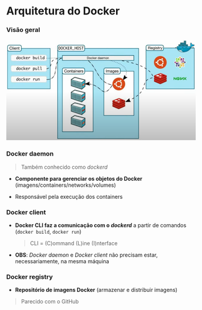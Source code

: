 # Arquitetura do Docker

### Visão geral

![](./assets/representacao-da-arquitetura-do-docker.png)

### Docker daemon
  
> Também conhecido como *dockerd*

* **Componente para gerenciar os objetos do Docker** (imagens/containers/networks/volumes)

* Responsável pela execução dos containers

### Docker client

* **Docker CLI faz a comunicação com o *dockerd*** a partir de comandos (`docker build`, `docker run`)

  > CLI = (C)ommand (L)ine (I)nterface

* **OBS**: *Docker daemon* e *Docker client* não precisam estar, necessariamente, na mesma máquina

### Docker registry

* **Repositório de imagens Docker** (armazenar e distribuir imagens)

> Parecido com o GitHub
